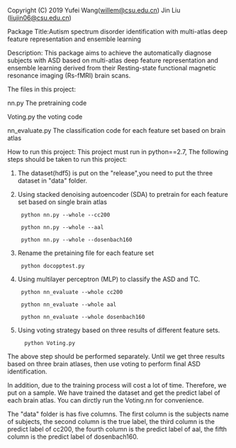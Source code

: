 Copyright (C) 2019 Yufei Wang(willem@csu.edu.cn) Jin Liu (liujin06@csu.edu.cn)

Package Title:Autism spectrum disorder identification with multi-atlas deep feature representation and ensemble learning

Description: This package aims to achieve the automatically diagnose subjects with ASD based on multi-atlas deep feature representation and ensemble learning derived from their Resting-state functional magnetic resonance imaging (Rs-fMRI) brain scans.

The files in this project:

nn.py  The pretraining code

Voting.py the voting code

nn_evaluate.py The classification code for each feature set based on brain atlas


How to run this project:
This project must run in python==2.7, The following steps should be taken to run this project:

1. The dataset(hdf5) is put on the "release",you need to put the three dataset in "data" folder.

2. Using stacked denoising autoencoder (SDA) to pretrain for each feature set based on single brain atlas

        python nn.py --whole --cc200
  
        python nn.py --whole --aal
  
        python nn.py --whole --dosenbach160
 
3. Rename the pretaining file for each feature set

        python docopptest.py
  
4. Using multilayer perceptron (MLP) to classify the ASD and TC.

        python nn_evaluate --whole cc200
 
        python nn_evaluate --whole aal
 
        python nn_evaluate --whole dosenbach160
 
5. Using voting strategy based on three results of different feature sets.

         python Voting.py
         

The above step should be performed separately. Until we get three results based on three brain atlases, then use voting to perform final ASD identification.



In addition, due to the training process will cost a lot of time. Therefore, we put on a sample. We have trained the dataset and get the predict label of each brain atlas. You can dirctly run the Voting.nn for convenience.

The "data" folder is has five columns. The first column is the subjects name of subjects, the second column is the true label, the third column is the predict label of cc200, the fourth column is the predict label of aal, the fifth column is the predict label of dosenbach160. 



